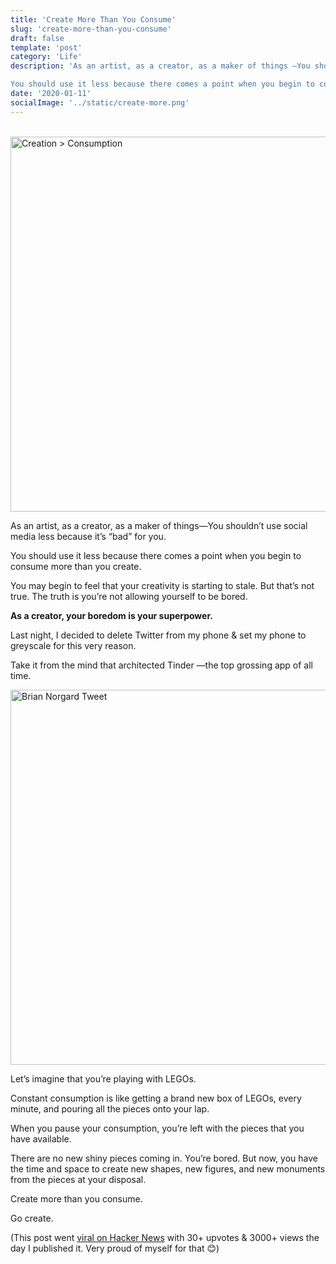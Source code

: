 ```yaml
---
title: 'Create More Than You Consume'
slug: 'create-more-than-you-consume'
draft: false
template: 'post'
category: 'Life'
description: 'As an artist, as a creator, as a maker of things —You shouldn’t use social media less because it’s “bad” for you.

You should use it less because there comes a point when you begin to consume more than you create.'
date: '2020-01-11'
socialImage: '../static/create-more.png'
---
```


<br />
<img src="https://i.ibb.co/SyBCGb0/create-more.png" alt="Creation > Consumption" border="0" width="600">

As an artist, as a creator, as a maker of things—You shouldn’t use social media less because it’s “bad” for you.

You should use it less because there comes a point when you begin to consume more than you create.

You may begin to feel that your creativity is starting to stale. But that’s not true. The truth is you’re not allowing yourself to be bored.

**As a creator, your boredom is your superpower.**

Last night, I decided to delete Twitter from my phone & set my phone to greyscale for this very reason.

Take it from the mind that architected Tinder —the top grossing app of all time.

<img src="https://i.ibb.co/VtdMSbd/norgard-mono-tasks.png" alt="Brian Norgard Tweet" border="0" width="600">

Let’s imagine that you’re playing with LEGOs.

Constant consumption is like getting a brand new box of LEGOs, every minute, and pouring all the pieces onto your lap.

When you pause your consumption, you’re left with the pieces that you have available.

There are no new shiny pieces coming in. You’re bored. But now, you have the time and space to create new shapes, new figures, and new monuments from the pieces at your disposal.

Create more than you consume.

Go create.

(This post went [viral on Hacker News](https://news.ycombinator.com/item?id=22020726) with 30+ upvotes & 3000+ views the day I published it. Very proud of myself for that 😊)
